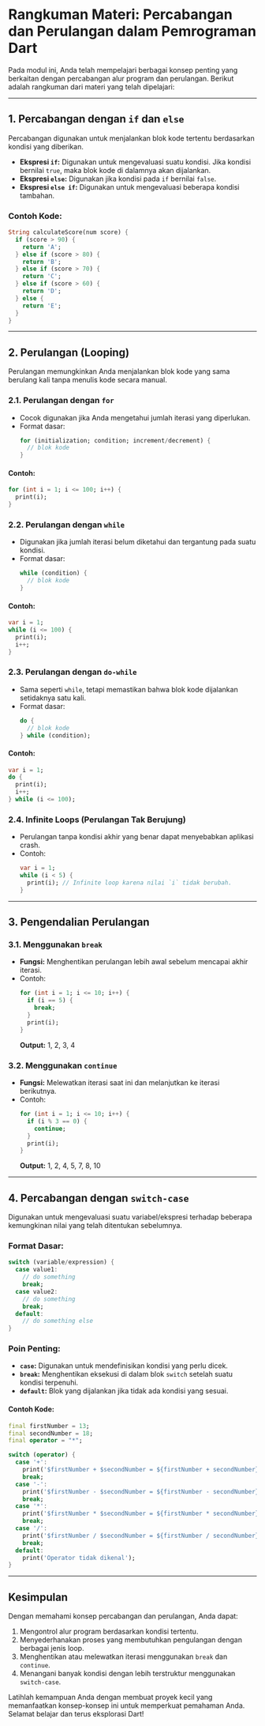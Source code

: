# Rangkuman Materi: Percabangan dan Perulangan dalam Pemrograman Dart

Pada modul ini, Anda telah mempelajari berbagai konsep penting yang berkaitan dengan percabangan alur program dan perulangan. Berikut adalah rangkuman dari materi yang telah dipelajari:

---

## 1. **Percabangan dengan `if` dan `else`**
Percabangan digunakan untuk menjalankan blok kode tertentu berdasarkan kondisi yang diberikan.
- **Ekspresi `if`:** Digunakan untuk mengevaluasi suatu kondisi. Jika kondisi bernilai `true`, maka blok kode di dalamnya akan dijalankan.
- **Ekspresi `else`:** Digunakan jika kondisi pada `if` bernilai `false`.
- **Ekspresi `else if`:** Digunakan untuk mengevaluasi beberapa kondisi tambahan.

### Contoh Kode:
```dart
String calculateScore(num score) {
  if (score > 90) {
    return 'A';
  } else if (score > 80) {
    return 'B';
  } else if (score > 70) {
    return 'C';
  } else if (score > 60) {
    return 'D';
  } else {
    return 'E';
  }
}
```

---

## 2. **Perulangan (Looping)**
Perulangan memungkinkan Anda menjalankan blok kode yang sama berulang kali tanpa menulis kode secara manual.

### **2.1. Perulangan dengan `for`**
- Cocok digunakan jika Anda mengetahui jumlah iterasi yang diperlukan.
- Format dasar:
  ```dart
  for (initialization; condition; increment/decrement) {
    // blok kode
  }
  ```

#### Contoh:
```dart
for (int i = 1; i <= 100; i++) {
  print(i);
}
```

### **2.2. Perulangan dengan `while`**
- Digunakan jika jumlah iterasi belum diketahui dan tergantung pada suatu kondisi.
- Format dasar:
  ```dart
  while (condition) {
    // blok kode
  }
  ```

#### Contoh:
```dart
var i = 1;
while (i <= 100) {
  print(i);
  i++;
}
```

### **2.3. Perulangan dengan `do-while`**
- Sama seperti `while`, tetapi memastikan bahwa blok kode dijalankan setidaknya satu kali.
- Format dasar:
  ```dart
  do {
    // blok kode
  } while (condition);
  ```

#### Contoh:
```dart
var i = 1;
do {
  print(i);
  i++;
} while (i <= 100);
```

### **2.4. Infinite Loops (Perulangan Tak Berujung)**
- Perulangan tanpa kondisi akhir yang benar dapat menyebabkan aplikasi crash.
- Contoh:
  ```dart
  var i = 1;
  while (i < 5) {
    print(i); // Infinite loop karena nilai `i` tidak berubah.
  }
  ```

---

## 3. **Pengendalian Perulangan**

### **3.1. Menggunakan `break`**
- **Fungsi:** Menghentikan perulangan lebih awal sebelum mencapai akhir iterasi.
- Contoh:
  ```dart
  for (int i = 1; i <= 10; i++) {
    if (i == 5) {
      break;
    }
    print(i);
  }
  ```
  **Output:** 1, 2, 3, 4

### **3.2. Menggunakan `continue`**
- **Fungsi:** Melewatkan iterasi saat ini dan melanjutkan ke iterasi berikutnya.
- Contoh:
  ```dart
  for (int i = 1; i <= 10; i++) {
    if (i % 3 == 0) {
      continue;
    }
    print(i);
  }
  ```
  **Output:** 1, 2, 4, 5, 7, 8, 10

---

## 4. **Percabangan dengan `switch-case`**
Digunakan untuk mengevaluasi suatu variabel/ekspresi terhadap beberapa kemungkinan nilai yang telah ditentukan sebelumnya.

### **Format Dasar:**
```dart
switch (variable/expression) {
  case value1:
    // do something
    break;
  case value2:
    // do something
    break;
  default:
    // do something else
}
```

### **Poin Penting:**
- **`case`:** Digunakan untuk mendefinisikan kondisi yang perlu dicek.
- **`break`:** Menghentikan eksekusi di dalam blok `switch` setelah suatu kondisi terpenuhi.
- **`default`:** Blok yang dijalankan jika tidak ada kondisi yang sesuai.

#### Contoh Kode:
```dart
final firstNumber = 13;
final secondNumber = 18;
final operator = "*";

switch (operator) {
  case '+':
    print('$firstNumber + $secondNumber = ${firstNumber + secondNumber}');
    break;
  case '-':
    print('$firstNumber - $secondNumber = ${firstNumber - secondNumber}');
    break;
  case '*':
    print('$firstNumber * $secondNumber = ${firstNumber * secondNumber}');
    break;
  case '/':
    print('$firstNumber / $secondNumber = ${firstNumber / secondNumber}');
    break;
  default:
    print('Operator tidak dikenal');
}
```

---

## Kesimpulan
Dengan memahami konsep percabangan dan perulangan, Anda dapat:
1. Mengontrol alur program berdasarkan kondisi tertentu.
2. Menyederhanakan proses yang membutuhkan pengulangan dengan berbagai jenis loop.
3. Menghentikan atau melewatkan iterasi menggunakan `break` dan `continue`.
4. Menangani banyak kondisi dengan lebih terstruktur menggunakan `switch-case`.

Latihlah kemampuan Anda dengan membuat proyek kecil yang memanfaatkan konsep-konsep ini untuk memperkuat pemahaman Anda. Selamat belajar dan terus eksplorasi Dart!

